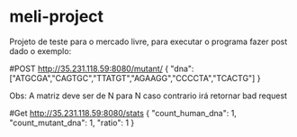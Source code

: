 # meli-project

Projeto de teste para o mercado livre, para executar o programa fazer post dado o exemplo:

#POST http://35.231.118.59:8080/mutant/
{
	"dna": ["ATGCGA","CAGTGC","TTATGT","AGAAGG","CCCCTA","TCACTG"]
}

Obs: A matriz deve ser de N para N caso contrario irá retornar bad request

#Get http://35.231.118.59:8080/stats
{
    "count_human_dna": 1,
    "count_mutant_dna": 1,
    "ratio": 1
}
